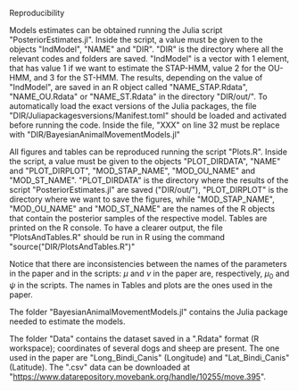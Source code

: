 Reproducibility

Models estimates can be obtained running the Julia script "PosteriorEstimates.jl". Inside the script, a value must be given to the objects "IndModel", "NAME" and "DIR".
"DIR" is the directory where all the relevant codes and folders are saved. "IndModel" is a vector with 1 element, that has value 1 if we want to estimate the STAP-HMM, value 2 for the OU-HMM, and 3 for the ST-HMM. The results, depending on the value of "IndModel", are saved in an R object called "NAME_STAP.Rdata", "NAME_OU.Rdata" or "NAME_ST.Rdata" in the directory "DIR/out/".
To automatically load the exact versions of the Julia packages, the file "DIR/Juliapackagesversions/Manifest.toml" should be loaded and activated before running the code. Inside the file, "XXX"  on line 32 must be replace with "DIR/BayesianAnimalMovementModels.jl"

All figures and tables can be reproduced running the script "Plots.R". Inside the script, a value must be given to the objects "PLOT_DIRDATA", "NAME" and "PLOT_DIRPLOT", "MOD_STAP_NAME", "MOD_OU_NAME" and "MOD_ST_NAME". "PLOT_DIRDATA" is the directory where the results of the script "PosteriorEstimates.jl" are saved ("DIR/out/"), "PLOT_DIRPLOT" is the directory where we want to save the figures,  while "MOD_STAP_NAME", "MOD_OU_NAME" and "MOD_ST_NAME" are the names of the R objects that contain the posterior samples of the respective model.
Tables are printed on the R console. To have a clearer output, the file "PlotsAndTables.R" should be run in R using the command "source("DIR/PlotsAndTables.R")"

Notice that there are inconsistencies between the names of the parameters in the paper and in the scripts: $\mu$ and $\nu$ in the paper are, respectively, $\mu_0$ and $\psi$ in the scripts. The names in Tables and plots are the ones used in the paper.

The folder "BayesianAnimalMovementModels.jl" contains the Julia package needed to estimate the models.

The folder "Data" contains the dataset saved in a ".Rdata" format (R workspace); coordinates of several dogs and sheep are present.
The one used in the paper are "Long_Bindi_Canis" (Longitude) and  "Lat_Bindi_Canis" (Latitude).
The ".csv" data can be downloaded at "https://www.datarepository.movebank.org/handle/10255/move.395".
